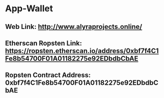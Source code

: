 # App-Wallet

## Web Link: http://www.alyraprojects.online/

## Etherscan Ropsten Link: https://ropsten.etherscan.io/address/0xbf7f4C1Fe8b54700F01A01182275e92EDbdbCbAE

## Ropsten Contract Address: 0xbf7f4C1Fe8b54700F01A01182275e92EDbdbCbAE
